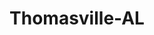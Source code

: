 ---
title: Thomasville-AL
slug: thomasville-al
f_state:
- cms/state/alabama.md
f_locations:
- cms/payday-loan/advance-america-1176.md
- cms/payday-loan/express-check-advance-16934.md
- cms/payday-loan/quick-cash-inc-24998.md
- cms/payday-loan/title-cash-27739.md
- cms/payday-loan/title-cash-27740.md
updated-on: '2024-05-30T13:41:28.615Z'
created-on: '2024-05-30T13:41:28.615Z'
published-on: '2024-05-30T13:54:32.469Z'
f_city: Thomasville
layout: '[city].html'
tags: city
---